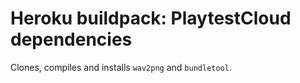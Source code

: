 Heroku buildpack: PlaytestCloud dependencies
============================================

Clones, compiles and installs `wav2png` and `bundletool`.
